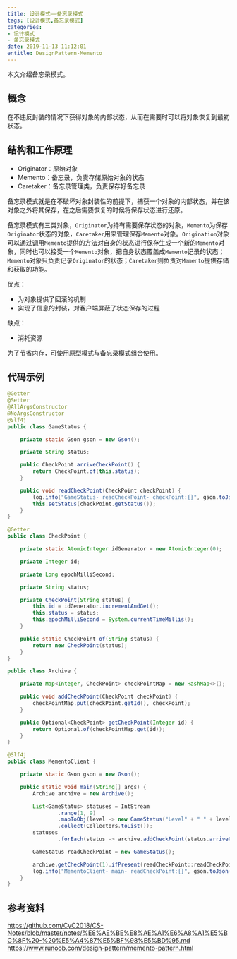 ```yaml
---
title: 设计模式——备忘录模式
tags: [设计模式,备忘录模式]
categories:
- 设计模式
- 备忘录模式
date: 2019-11-13 11:12:01
entitle: DesignPattern-Memento
---
```


本文介绍备忘录模式。

<!--more-->

## 概念

在不违反封装的情况下获得对象的内部状态，从而在需要时可以将对象恢复到最初状态。

## 结构和工作原理

* Originator：原始对象
* Memento：备忘录，负责存储原始对象的状态
* Caretaker：备忘录管理类，负责保存好备忘录

备忘录模式就是在不破坏对象封装性的前提下，捕获一个对象的内部状态，并在该对象之外将其保存，在之后需要恢复的时候将保存状态进行还原。

备忘录模式有三类对象，`Originator`为持有需要保存状态的对象，`Memento`为保存`Originator`状态的对象，`Caretaker`用来管理保存`Memento`对象。`Origination`对象可以通过调用`Memento`提供的方法对自身的状态进行保存生成一个新的`Memento`对象，同时也可以接受一个`Memento`对象，把自身状态覆盖成`Memento`记录的状态；`Memento`对象只负责记录`Originator`的状态；`Caretaker`则负责对`Memento`提供存储和获取的功能。

优点：
* 为对象提供了回滚的机制
* 实现了信息的封装，对客户端屏蔽了状态保存的过程

缺点：
* 消耗资源

为了节省内存，可使用原型模式与备忘录模式组合使用。

## 代码示例

```java
@Getter
@Setter
@AllArgsConstructor
@NoArgsConstructor
@Slf4j
public class GameStatus {

    private static Gson gson = new Gson();

    private String status;

    public CheckPoint arriveCheckPoint() {
        return CheckPoint.of(this.status);
    }

    public void readCheckPoint(CheckPoint checkPoint) {
        log.info("GameStatus- readCheckPoint- checkPoint:{}", gson.toJson(checkPoint));
        this.setStatus(checkPoint.getStatus());
    }
}
```

```java
@Getter
public class CheckPoint {

    private static AtomicInteger idGenerator = new AtomicInteger(0);

    private Integer id;

    private Long epochMilliSecond;

    private String status;

    private CheckPoint(String status) {
        this.id = idGenerator.incrementAndGet();
        this.status = status;
        this.epochMilliSecond = System.currentTimeMillis();
    }

    public static CheckPoint of(String status) {
        return new CheckPoint(status);
    }
}
```

```java
public class Archive {

    private Map<Integer, CheckPoint> checkPointMap = new HashMap<>();

    public void addCheckPoint(CheckPoint checkPoint) {
        checkPointMap.put(checkPoint.getId(), checkPoint);
    }

    public Optional<CheckPoint> getCheckPoint(Integer id) {
        return Optional.of(checkPointMap.get(id));
    }
}
```

```java
@Slf4j
public class MementoClient {

    private static Gson gson = new Gson();

    public static void main(String[] args) {
        Archive archive = new Archive();

        List<GameStatus> statuses = IntStream
                .range(1, 9)
                .mapToObj(level -> new GameStatus("Level" + " " + level))
                .collect(Collectors.toList());
        statuses
                .forEach(status -> archive.addCheckPoint(status.arriveCheckPoint()));

        GameStatus readCheckPoint = new GameStatus();

        archive.getCheckPoint(1).ifPresent(readCheckPoint::readCheckPoint);
        log.info("MementoClient- main- readCheckPoint:{}", gson.toJson(readCheckPoint));
    }
}
```

## 参考资料
<https://github.com/CyC2018/CS-Notes/blob/master/notes/%E8%AE%BE%E8%AE%A1%E6%A8%A1%E5%BC%8F%20-%20%E5%A4%87%E5%BF%98%E5%BD%95.md>
<https://www.runoob.com/design-pattern/memento-pattern.html>
